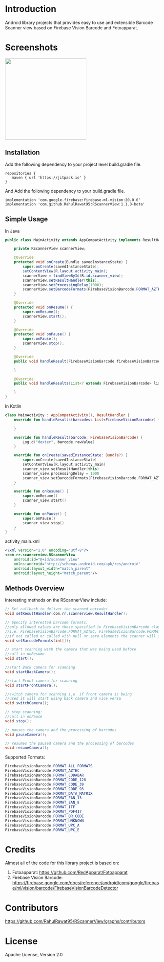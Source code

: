 Introduction
============

Android library projects that provides easy to use and extensible Barcode Scanner view based on Firebase Vision Barcode and Fotoapparat.

Screenshots
===========
<img src="https://raw.githubusercontent.com/RahulRawat95/RScannerView/master/screenshots/screenshot1.gif" width="266">

Installation
------------

Add the following dependency to your project level build.gradle file.

```
repositories {
   maven { url 'https://jitpack.io' }
}
```

And Add the following dependency to your build.gradle file.

```
implementation 'com.google.firebase:firebase-ml-vision:20.0.0'
implementation 'com.github.RahulRawat95:RScannerView:1.1.0-beta'
```

Simple Usage
------------

In Java

```java
public class MainActivity extends AppCompatActivity implements ResultHandler {

    private RScannerView scannerView;

    @Override
    protected void onCreate(Bundle savedInstanceState) {
        super.onCreate(savedInstanceState);
        setContentView(R.layout.activity_main);
        scannerView = findViewById(R.id.scanner_view);
        scannerView.setResultHandler(this);
        scannerView.setProcessingDelay(1000);
        scannerView.setBarcodeFormats(FirebaseVisionBarcode.FORMAT_AZTEC, FirebaseVisionBarcode.FORMAT_DATA_MATRIX);
    }

    @Override
    protected void onResume() {
        super.onResume();
        scannerView.start();
    }

    @Override
    protected void onPause() {
        super.onPause();
        scannerView.stop();
    }

    @Override
    public void handleResult(FirebaseVisionBarcode firebaseVisionBarcode) {

    }

    @Override
    public void handleResults(List<? extends FirebaseVisionBarcode> list) {

    }
}

```

In Kotlin

```kotlin
class MainActivity : AppCompatActivity(), ResultHandler {
    override fun handleResults(barcodes: List<FirebaseVisionBarcode>) {

    }

    override fun handleResult(barcode: FirebaseVisionBarcode) {
        Log.d("dexter", barcode.rawValue)
    }

    override fun onCreate(savedInstanceState: Bundle?) {
        super.onCreate(savedInstanceState)
        setContentView(R.layout.activity_main)
        scanner_view.setResultHandler(this)
        scanner_view.processingDelay = 1000
        scanner_view.setBarcodeFormats(FirebaseVisionBarcode.FORMAT_AZTEC, FirebaseVisionBarcode.FORMAT_DATA_MATRIX)
    }

    override fun onResume() {
        super.onResume()
        scanner_view.start()
    }

    override fun onPause() {
        super.onPause()
        scanner_view.stop()
    }
}

```

activity_main.xml
```xml
<?xml version="1.0" encoding="utf-8"?>
<com.rr.scannerview.RScannerView
    android:id="@+id/scanner_view"
    xmlns:android="http://schemas.android.com/apk/res/android"
    android:layout_width="match_parent"
    android:layout_height="match_parent"/>

```

Methods Overview
--------------


Interesting methods on the RScannerView include:

```java
// Set callback to deliver the scanned barcode:
void setResultHandler(com.rr.scannerview.ResultHandler);

// Specify interested barcode formats:
//only allowed values are those specified in FirebaseVisionBarcode class
//i.e. FirebaseVisionBarcode.FORMAT_AZTEC, FirebaseVisionBarcode.FORMAT_DATA_MATRIX etc.
//if not called or called with null or zero elements the scanner will scan for all Barcode Formats
void setBarcodeFormats(int[]);

// start scanning with the camera that was being used before
//call in onResume
void start();

//start Back camera for scanning
void startBackCamera();

//start Front camera for scanning
void startFrontCamera();

//switch camera for scanning i.e. if front camera is being
//used it will start using back camera and vice versa
void switchCamera();

// stop scanning:
//call in onPause
void stop();

// pauses the camera and the processing of barcodes
void pauseCamera();

// resumes the paused camera and the processing of barcodes
void resumeCamera();
```

Supported Formats:

```java
FirebaseVisionBarcode.FORMAT_ALL_FORMATS
FirebaseVisionBarcode.FORMAT_AZTEC
FirebaseVisionBarcode.FORMAT_CODABAR
FirebaseVisionBarcode.FORMAT_CODE_128
FirebaseVisionBarcode.FORMAT_CODE_39
FirebaseVisionBarcode.FORMAT_CODE_93
FirebaseVisionBarcode.FORMAT_DATA_MATRIX
FirebaseVisionBarcode.FORMAT_EAN_13
FirebaseVisionBarcode.FORMAT_EAN_8
FirebaseVisionBarcode.FORMAT_ITF
FirebaseVisionBarcode.FORMAT_PDF417
FirebaseVisionBarcode.FORMAT_QR_CODE
FirebaseVisionBarcode.FORMAT_UNKNOWN
FirebaseVisionBarcode.FORMAT_UPC_A
FirebaseVisionBarcode.FORMAT_UPC_E
```

Credits
=======

Almost all of the code for this library project is based on:

1. Fotoapparat: https://github.com/RedApparat/Fotoapparat
2. Firebase Vision Barcode: https://firebase.google.com/docs/reference/android/com/google/firebase/ml/vision/barcode/FirebaseVisionBarcodeDetector

Contributors
============

https://github.com/RahulRawat95/RScannerView/graphs/contributors

License
=======
Apache License, Version 2.0
